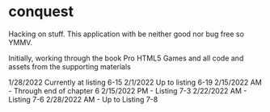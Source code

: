 # conquest
Hacking on stuff.  This application with be neither good nor bug free so YMMV.

Initially, working through the book Pro HTML5 Games and all code and assets from the supporting materials

1/28/2022 Currently at listing 6-15
2/1/2022 Up to listing 6-19
2/15/2022 AM - Through end of chapter 6
2/15/2022 PM - Listing 7-3
2/22/2022 AM - Listing 7-6
2/28/2022 AM - Up to Listing 7-8
